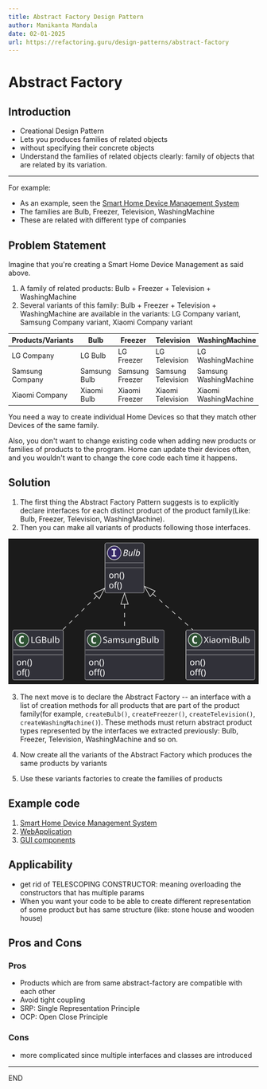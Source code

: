 ```yaml
---
title: Abstract Factory Design Pattern
author: Manikanta Mandala
date: 02-01-2025
url: https://refactoring.guru/design-patterns/abstract-factory
---
```


# Abstract Factory

## Introduction

* Creational Design Pattern
* Lets you produces families of related objects 
* without specifying their concrete objects
* Understand the families of related objects clearly: family of objects that are
  related by its variation.

---

For example: 
* As an example, seen the [Smart Home Device Management System](../code/designpatterns/src/main/java/code/creational/abstract_factory/SmartHomeDeviceManagementSystem/README.md)
* The families are Bulb, Freezer, Television, WashingMachine
* These are related with different type of companies

## Problem Statement

Imagine that you're creating a Smart Home Device Management as said above.

1. A family of related products: Bulb + Freezer + Television + WashingMachine
2. Several variants of this family: Bulb + Freezer + Television + WashingMachine
   are available in the variants: LG Company variant, Samsung Company variant,
   Xiaomi Company variant

| Products/Variants | Bulb         | Freezer         | Television         | WashingMachine         |
|-------------------|--------------|-----------------|--------------------|------------------------|
| LG Company        | LG Bulb      | LG Freezer      | LG Television      | LG WashingMachine      |
| Samsung Company   | Samsung Bulb | Samsung Freezer | Samsung Television | Samsung WashingMachine |
| Xiaomi Company    | Xiaomi Bulb  | Xiaomi Freezer  | Xiaomi Television  | Xiaomi WashingMachine  |

You need a way to create individual Home Devices so that they match other
Devices of the same family.

Also, you don't want to change existing code when adding new products or
families of products to the program. Home can update their devices often, and
you wouldn't want to change the core code each time it happens.

## Solution

1. The first thing the Abstract Factory Pattern suggests is to explicitly
   declare interfaces for each distinct product of the product family(Like:
   Bulb, Freezer, Television, WashingMachine). 
2. Then you can make all variants of products following those interfaces. 

![bulb_implementation_abstract_factory](../static/bulb_implementation_abstract_factory.svg)

3. The next move is to declare the Abstract Factory -- an interface with a list
   of creation methods for all products that are part of the product family(for
   example, `createBulb()`, `createFreezer()`, `createTelevision()`,
   `createWashingMachine()`). These methods must return abstract product types
   represented by the interfaces we extracted previously: Bulb, Freezer,
   Television, WashingMachine and so on.



4. Now create all the variants of the Abstract Factory which produces the same
   products by variants

5. Use these variants factories to create the families of products

## Example code

1. [Smart Home Device Management System](../code/designpatterns/src/main/java/code/creational/abstract_factory/SmartHomeDeviceManagementSystem/README.md)
2. [WebApplication](../code/designpatterns/src/main/java/code/creational/abstract_factory/WebApplication/README.md)
3. [GUI components](https://refactoring.guru/design-patterns/abstract-factory/java/example)

## Applicability

* get rid of TELESCOPING CONSTRUCTOR: meaning overloading the constructors that
  has multiple params
* When you want your code to be able to create different representation of some
  product but has same structure (like: stone house and wooden house)

## Pros and Cons

### Pros

* Products which are from same abstract-factory are compatible with each other
* Avoid tight coupling
* SRP: Single Representation Principle
* OCP: Open Close Principle

### Cons

* more complicated since multiple interfaces and classes are introduced

--- 

END
